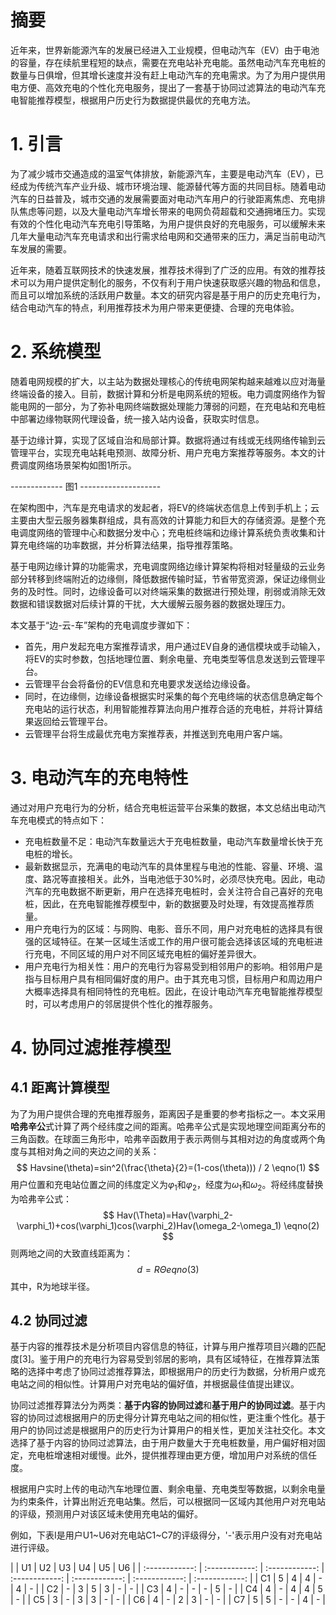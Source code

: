 # 摘要
近年来，世界新能源汽车的发展已经进入工业规模，但电动汽车（EV）由于电池的容量，存在续航里程短的缺点，需要在充电站补充电能。虽然电动汽车充电桩的数量与日俱增，但其增长速度并没有赶上电动汽车的充电需求。为了为用户提供用电方便、高效充电的个性化充电服务，提出了一套基于协同过滤算法的电动汽车充电智能推荐模型，根据用户历史行为数据提供最优的充电方法。
# 1. 引言
为了减少城市交通造成的温室气体排放，新能源汽车，主要是电动汽车（EV），已经成为传统汽车产业升级、城市环境治理、能源替代等方面的共同目标。随着电动汽车的日益普及，城市交通的发展需要面对电动汽车用户的行驶距离焦虑、充电排队焦虑等问题，以及大量电动汽车增长带来的电网负荷超载和交通拥堵压力。实现有效的个性化电动汽车充电引导策略，为用户提供良好的充电服务，可以缓解未来几年大量电动汽车充电请求和出行需求给电网和交通带来的压力，满足当前电动汽车发展的需要。

近年来，随着互联网技术的快速发展，推荐技术得到了广泛的应用。有效的推荐技术可以为用户提供定制化的服务，不仅有利于用户快速获取感兴趣的物品和信息，而且可以增加系统的活跃用户数量。本文的研究内容是基于用户的历史充电行为，结合电动汽车的特点，利用推荐技术为用户带来更便捷、合理的充电体验。
# 2. 系统模型
随着电网规模的扩大，以主站为数据处理核心的传统电网架构越来越难以应对海量终端设备的接入。目前，数据计算和分析是电网系统的短板。电力调度网络作为智能电网的一部分，为了弥补电网终端数据处理能力薄弱的问题，在充电站和充电桩中部署边缘物联网代理设备，统一接入站内设备，获取实时信息。

基于边缘计算，实现了区域自治和局部计算。数据将通过有线或无线网络传输到云管理平台，实现充电站耗电预测、故障分析、用户充电方案推荐等服务。本文的计费调度网络场景架构如图1所示。

------------- 图1 --------------------

在架构图中，汽车是充电请求的发起者，将EV的终端状态信息上传到手机上；云主要由大型云服务器集群组成，具有高效的计算能力和巨大的存储资源。是整个充电调度网络的管理中心和数据分发中心；充电桩终端和边缘计算系统负责收集和计算充电终端的功率数据，并分析算法结果，指导推荐策略。

基于电网边缘计算的功能需求，充电调度网络边缘计算架构将相对轻量级的云业务部分转移到终端附近的边缘侧，降低数据传输时延，节省带宽资源，保证边缘侧业务的及时性。同时，边缘设备可以对终端采集的数据进行预处理，削弱或消除无效数据和错误数据对后续计算的干扰，大大缓解云服务器的数据处理压力。

本文基于“边-云-车”架构的充电调度步骤如下：
- 首先，用户发起充电方案推荐请求，用户通过EV自身的通信模块或手动输入，将EV的实时参数，包括地理位置、剩余电量、充电类型等信息发送到云管理平台。
- 云管理平台会将备份的EV信息和充电要求发送给边缘设备。
- 同时，在边缘侧，边缘设备根据实时采集的每个充电终端的状态信息确定每个充电站的运行状态，利用智能推荐算法向用户推荐合适的充电桩，并将计算结果返回给云管理平台。
- 云管理平台将生成最优充电方案推荐表，并推送到充电用户客户端。

# 3. 电动汽车的充电特性
通过对用户充电行为的分析，结合充电桩运营平台采集的数据，本文总结出电动汽车充电模式的特点如下：
- 充电桩数量不足：电动汽车数量远大于充电桩数量，电动汽车数量增长快于充电桩的增长。
- 最新数据显示，充满电的电动汽车的具体里程与电池的性能、容量、环境、温度、路况等直接相关。此外，当电池低于30%时，必须尽快充电。因此，电动汽车的充电数据不断更新，用户在选择充电桩时，会关注符合自己喜好的充电桩，因此，在充电智能推荐模型中，新的数据要及时处理，有效提高推荐质量。
- 用户充电行为的区域：与网购、电影、音乐不同，用户对充电桩的选择具有很强的区域特征。在某一区域生活或工作的用户很可能会选择该区域的充电桩进行充电，不同区域的用户对不同区域充电桩的偏好差异很大。
- 用户充电行为相关性：用户的充电行为容易受到相邻用户的影响。相邻用户是指与目标用户具有相同偏好度的用户。由于其充电习惯，目标用户和周边用户大概率选择具有相同特性的充电桩。因此，在设计电动汽车充电智能推荐模型时，可以考虑用户的邻居提供个性化的推荐服务。

# 4. 协同过滤推荐模型
## 4.1 距离计算模型
为了为用户提供合理的充电推荐服务，距离因子是重要的参考指标之一。本文采用**哈弗辛公**式计算了两个经纬度之间的距离。哈弗辛公式是实现地理空间距离分布的三角函数。在球面三角形中，哈弗辛函数用于表示两侧与其相对边的角度或两个角度与其相对角之间的夹边之间的关系：
$$ Havsine(\theta)=sin^2(\frac{\theta}{2}=(1-cos(\theta))) / 2 \eqno(1) $$ 
用户位置和充电站位置之间的纬度定义为$\varphi_1$和$\varphi_2$，经度为$\omega_1$和$\omega_2$。将经纬度替换为哈弗辛公式：
$$ Hav(\Theta)=Hav(\varphi_2-\varphi_1)+cos(\varphi_1)cos(\varphi_2)Hav(\omega_2-\omega_1) \eqno(2) $$
则两地之间的大致直线距离为：
$$ d=R \Theta eqno(3) $$
其中，R为地球半径。
## 4.2 协同过滤
基于内容的推荐技术是分析项目内容信息的特征，计算与用户推荐项目兴趣的匹配度[3]。鉴于用户的充电行为容易受到邻居的影响，具有区域特征，在推荐算法策略的选择中考虑了协同过滤推荐算法，即根据用户的历史行为数据，分析用户或充电站之间的相似性。计算用户对充电站的偏好值，并根据最佳值提出建议。

协同过滤推荐算法分为两类：**基于内容的协同过滤**和**基于用户的协同过滤**。基于内容的协同过滤根据用户的历史得分计算充电站之间的相似性，更注重个性化。基于用户的协同过滤是根据用户的历史行为计算用户的相关性，更加关注社交化。本文选择了基于内容的协同过滤算法，由于用户数量大于充电桩数量，用户偏好相对固定，充电桩增速相对缓慢。此外，提供推荐理由更方便，增加用户对系统的信任度。

根据用户实时上传的电动汽车地理位置、剩余电量、充电类型等数据，以剩余电量为约束条件，计算出附近充电站集。然后，可以根据同一区域内其他用户对充电站的评级，预测用户对该区域未使用充电站的偏好。

例如，下表I是用户U1~U6对充电站C1~C7的评级得分，'-'表示用户没有对充电站进行评级。

|   | U1  | U2  | U3  | U4  | U5  | U6  |  | :------------: | :------------: | :------------: | :------------: | :------------: | :------------: | :------------: |  | C1  | 5  |  4 |  4 | -  | 4 | - |  |  C2 | -  | 3  | 5  | 3  | - | - |  | C3  | 4  | -  | -  | -  | 5 | - |  | C4  | 4  | -  | 4  | 4  | 5 | - |  | C5  | 3  | -  | 3  | 3  | - | - |  | C6  | 4  | -  | 2  | 3  | - | - |  | C7  | 5  | 5  | -  | -  | 4 | - |  

